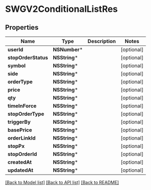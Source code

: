 # SWGV2ConditionalListRes

## Properties
Name | Type | Description | Notes
------------ | ------------- | ------------- | -------------
**userId** | **NSNumber*** |  | [optional] 
**stopOrderStatus** | **NSString*** |  | [optional] 
**symbol** | **NSString*** |  | [optional] 
**side** | **NSString*** |  | [optional] 
**orderType** | **NSString*** |  | [optional] 
**price** | **NSString*** |  | [optional] 
**qty** | **NSString*** |  | [optional] 
**timeInForce** | **NSString*** |  | [optional] 
**stopOrderType** | **NSString*** |  | [optional] 
**triggerBy** | **NSString*** |  | [optional] 
**basePrice** | **NSString*** |  | [optional] 
**orderLinkId** | **NSString*** |  | [optional] 
**stopPx** | **NSString*** |  | [optional] 
**stopOrderId** | **NSString*** |  | [optional] 
**createdAt** | **NSString*** |  | [optional] 
**updatedAt** | **NSString*** |  | [optional] 

[[Back to Model list]](../README.md#documentation-for-models) [[Back to API list]](../README.md#documentation-for-api-endpoints) [[Back to README]](../README.md)



